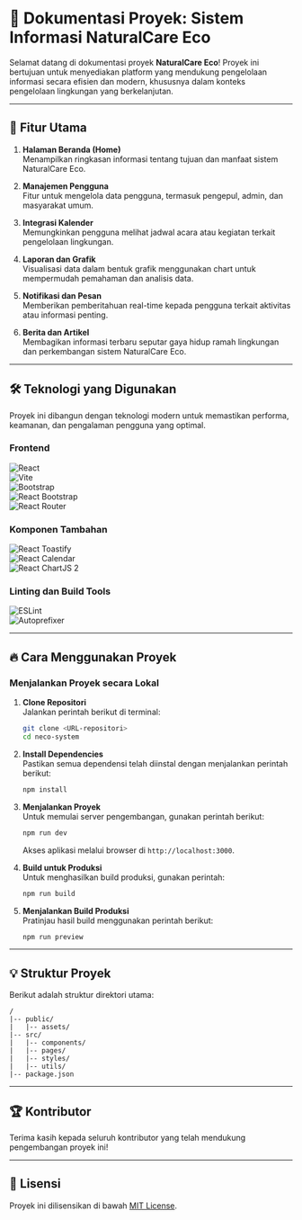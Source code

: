 # 📖 Dokumentasi Proyek: Sistem Informasi NaturalCare Eco

Selamat datang di dokumentasi proyek **NaturalCare Eco**! Proyek ini bertujuan untuk menyediakan platform yang mendukung pengelolaan informasi secara efisien dan modern, khususnya dalam konteks pengelolaan lingkungan yang berkelanjutan.

---

## 🌟 **Fitur Utama**

1. **Halaman Beranda (Home)**  
   Menampilkan ringkasan informasi tentang tujuan dan manfaat sistem NaturalCare Eco.

2. **Manajemen Pengguna**  
   Fitur untuk mengelola data pengguna, termasuk pengepul, admin, dan masyarakat umum.

3. **Integrasi Kalender**  
   Memungkinkan pengguna melihat jadwal acara atau kegiatan terkait pengelolaan lingkungan.

4. **Laporan dan Grafik**  
   Visualisasi data dalam bentuk grafik menggunakan chart untuk mempermudah pemahaman dan analisis data.

5. **Notifikasi dan Pesan**  
   Memberikan pemberitahuan real-time kepada pengguna terkait aktivitas atau informasi penting.

6. **Berita dan Artikel**  
   Membagikan informasi terbaru seputar gaya hidup ramah lingkungan dan perkembangan sistem NaturalCare Eco.

---

## 🛠️ **Teknologi yang Digunakan**

Proyek ini dibangun dengan teknologi modern untuk memastikan performa, keamanan, dan pengalaman pengguna yang optimal.

### **Frontend**

![React](https://img.shields.io/badge/React-%2320232a.svg?style=for-the-badge&logo=react&logoColor=%2361DAFB)  
![Vite](https://img.shields.io/badge/Vite-%23646CFF.svg?style=for-the-badge&logo=vite&logoColor=white)  
![Bootstrap](https://img.shields.io/badge/Bootstrap-%23563D7C.svg?style=for-the-badge&logo=bootstrap&logoColor=white)  
![React Bootstrap](https://img.shields.io/badge/React%20Bootstrap-%237952B3.svg?style=for-the-badge&logo=react-bootstrap&logoColor=white)  
![React Router](https://img.shields.io/badge/React%20Router-%23CA4245.svg?style=for-the-badge&logo=react-router&logoColor=white)

### **Komponen Tambahan**

![React Toastify](https://img.shields.io/badge/React%20Toastify-%2300A1D6.svg?style=for-the-badge&logo=react&logoColor=white)  
![React Calendar](https://img.shields.io/badge/React%20Calendar-%23000.svg?style=for-the-badge&logo=calendar&logoColor=white)  
![React ChartJS 2](https://img.shields.io/badge/React%20ChartJS%202-%23FF6384.svg?style=for-the-badge&logo=chart-dot-js&logoColor=white)

### **Linting dan Build Tools**

![ESLint](https://img.shields.io/badge/ESLint-%234B32C3.svg?style=for-the-badge&logo=eslint&logoColor=white)  
![Autoprefixer](https://img.shields.io/badge/Autoprefixer-%2338B2AC.svg?style=for-the-badge&logo=tailwind-css&logoColor=white)

---

## 🔥 **Cara Menggunakan Proyek**

### **Menjalankan Proyek secara Lokal**

1. **Clone Repositori**  
   Jalankan perintah berikut di terminal:  
   ```bash
   git clone <URL-repositori>
   cd neco-system
   ```

2. **Install Dependencies**  
   Pastikan semua dependensi telah diinstal dengan menjalankan perintah berikut:  
   ```bash
   npm install
   ```

3. **Menjalankan Proyek**  
   Untuk memulai server pengembangan, gunakan perintah berikut:  
   ```bash
   npm run dev
   ```
   Akses aplikasi melalui browser di `http://localhost:3000`.

4. **Build untuk Produksi**  
   Untuk menghasilkan build produksi, gunakan perintah:  
   ```bash
   npm run build
   ```

5. **Menjalankan Build Produksi**  
   Pratinjau hasil build menggunakan perintah berikut:  
   ```bash
   npm run preview
   ```

---

## 💡 **Struktur Proyek**

Berikut adalah struktur direktori utama:

```
/
|-- public/
|   |-- assets/
|-- src/
|   |-- components/
|   |-- pages/
|   |-- styles/
|   |-- utils/
|-- package.json
```

---

## 🏆 **Kontributor**

Terima kasih kepada seluruh kontributor yang telah mendukung pengembangan proyek ini!

---

## 📘 **Lisensi**

Proyek ini dilisensikan di bawah [MIT License](LICENSE).

